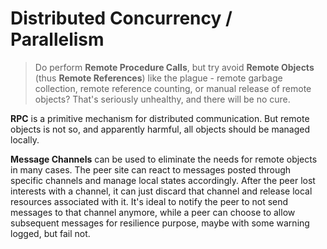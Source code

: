 # Distributed Concurrency / Parallelism

> Do perform **Remote Procedure Calls**, but try avoid **Remote Objects** (thus **Remote References**) like the plague - remote garbage collection, remote reference counting, or manual release of remote objects? That's seriously unhealthy, and there will be no cure.

**RPC** is a primitive mechanism for distributed communication. But remote objects is not so, and apparently harmful, all objects should be managed locally.

**Message Channels** can be used to eliminate the needs for remote objects in many cases. The peer site can react to messages posted through specific channels and manage local states accordingly. After the peer lost interests with a channel, it can just discard that channel and release local resources associated with it. It's ideal to notify the peer to not send messages to that channel anymore, while a peer can choose to allow subsequent messages for resilience purpose, maybe with some warning logged, but fail not.
